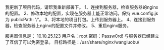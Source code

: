 

我更新了项目代码，请帮我重新部署下。
1、连接到服务器，检查服务器的nginx的配置。
2、修改本地的配置，实现在服务器上能正常访问。保持 vue.config.js 为 publicPath: '/'。
3、将本地的项目打包。上传到服务器上。
4、连接到服务器，检查服务器上nginx的配置文件并修改。
5、重启nginx服务。



服务器信息是：
10.10.25.123
用户名：root
密码：Passw0rd!
与服务器已经建立了互信了可以免密登录。
目标路径是：/usr/share/nginx/wangluobu/



